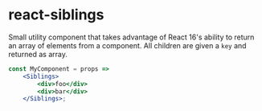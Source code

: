 
# react-siblings

Small utility component that takes advantage of React 16's ability to return an array of elements
from a component. All children are given a `key` and returned as array.

```jsx
const MyComponent = props =>
    <Siblings>
        <div>foo</div>
        <div>bar</div>
    </Siblings>;
```
